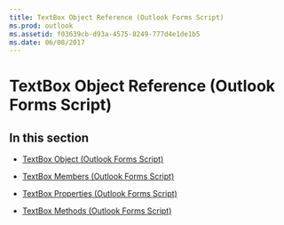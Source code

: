 ```yaml
---
title: TextBox Object Reference (Outlook Forms Script)
ms.prod: outlook
ms.assetid: f03639cb-d93a-4575-8249-777d4e1de1b5
ms.date: 06/08/2017
---
```



# TextBox Object Reference (Outlook Forms Script)

## In this section


-  [TextBox Object (Outlook Forms Script)](Outlook.textbox.md)
    
-  [TextBox Members (Outlook Forms Script)](textbox-members-outlook-forms-script.md)
    
-  [TextBox Properties (Outlook Forms Script)](textbox-properties-outlook-forms-script.md)
    
-  [TextBox Methods (Outlook Forms Script)](textbox-methods-outlook-forms-script.md)
    

